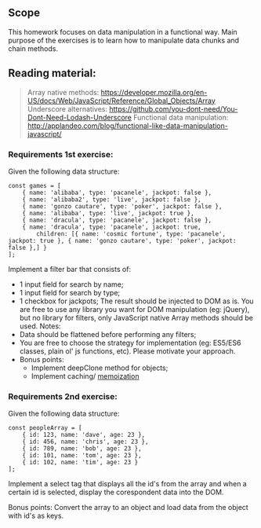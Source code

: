 ## Scope
This homework focuses on data manipulation in a functional way. Main purpose of the exercises is to learn how to manipulate data chunks and chain methods.

## Reading material:
> Array native methods: https://developer.mozilla.org/en-US/docs/Web/JavaScript/Reference/Global_Objects/Array
> Underscore alternatives: https://github.com/you-dont-need/You-Dont-Need-Lodash-Underscore
> Functional data manipulation: http://applandeo.com/blog/functional-like-data-manipulation-javascript/

### Requirements 1st exercise:
Given the following data structure:
```
const games = [
    { name: 'alibaba', type: 'pacanele', jackpot: false },
    { name: 'alibaba2', type: 'live', jackpot: false },
    { name: 'gonzo cautare', type: 'poker', jackpot: false },
    { name: 'alibaba', type: 'live', jackpot: true },
    { name: 'dracula', type: 'pacanele', jackpot: false },
    { name: 'dracula', type: 'pacanele', jackpot: true,
        children: [{ name: 'cosmic fortune', type: 'pacanele', jackpot: true }, { name: 'gonzo cautare', type: 'poker', jackpot: false },] }
];
```
Implement a filter bar that consists of:
- 1 input field for search by name;
- 1 input field for search by type;
- 1 checkbox for jackpots;
The result should be injected to DOM as is. You are free to use any library you want for DOM manipulation (eg: jQuery), but no library for filters, only JavaScript native Array methods should be used.
Notes:
- Data should be flattened before performing any filters;
- You are free to choose the strategy for implementation (eg: ES5/ES6 classes, plain ol' js functions, etc). Please motivate your approach.
- Bonus points:
    - Implement deepClone method for objects;
    - Implement caching/ [memoization](https://www.sitepoint.com/implementing-memoization-in-javascript/)

### Requirements 2nd exercise:
Given the following data structure:
```
const peopleArray = [
    { id: 123, name: 'dave', age: 23 },
    { id: 456, name: 'chris', age: 23 },
    { id: 789, name: 'bob', age: 23 },
    { id: 101, name: 'tom', age: 23 },
    { id: 102, name: 'tim', age: 23 }
];
```
Implement a select tag that displays all the id's from the array and when a certain id is selected,
display the corespondent data into the DOM.

Bonus points: Convert the array to an object and load data from the object with id's as keys.
